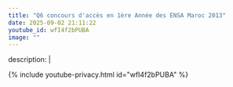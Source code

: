 ```yaml
---
title: "Q6 concours d'accès en 1ère Année des ENSA Maroc 2013"
date: 2025-09-02 21:11:22 
youtube_id: wfI4f2bPUBA
image: ""
---
```

description: |
  
{% include youtube-privacy.html id="wfI4f2bPUBA" %}
